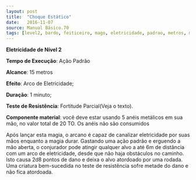 ```yaml
---
layout: post
title:  "Choque Estático"
date:   2016-11-07
source: Manual Básico.70
tags: [level2, bardo, feiticeiro, mago, eletricidade, padrao, metros, minuto, fortitude, parcial, componente]
---
```


**Eletrícidade de Nível 2**

**Tempo de Execução**: Ação Padrão

**Alcance**: 15 metros

**Efeito**: Arco de Eletrícidade;

**Duração**: 1 minuto;

**Teste de Resistência**: Fortitude Parcial(Veja o texto).

**Componente material**: você deve estar usando 5 anéis metálicos em sua mão, 
no valor total de 20 TO. Os anéis não 
são consumidos

Após lançar esta magia, o arcano é 
capaz de canalizar eletricidade por suas 
mãos enquanto a magia durar. Gastando 
uma ação padrão e erguendo a mão aberta, o conjurador pode atingir qualquer 
alvo a até 6m de distância com um arco 
de eletricidade, desde que não haja obstáculos no caminho. Isto causa 2d8 pontos de dano e deixa o alvo atordoado por 
uma rodada. Uma criatura bem-sucedida 
no teste de resistência sofre metade do 
dano e não fica atordoada.

